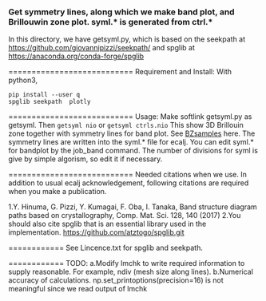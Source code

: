 ### Get symmetry lines, along which we make band plot,  and Brillouwin zone plot.  syml.* is generated from ctrl.*

In this directory, we have getsyml.py, which is based on the
seekpath at https://github.com/giovannipizzi/seekpath/
and spglib at https://anaconda.org/conda-forge/spglib

===========================
Requirement and Install:
With python3,
```
pip install --user q
spglib seekpath  plotly
```

===========================
Usage: 
Make softlink getsyml.py as getsyml. Then
```getsyml nio```
or
```getsyml ctrls.nio```
This show 3D Brillouin zone together with symmetry lines for band plot.
See [BZsamples](https://ecalj.sakura.ne.jp/BZgetsyml/) here.
The symmetry lines are written into the syml.* file for ecalj.
You can edit syml.* for bandplot by the job_band command.
The number of divisions for syml is give by simple algorism, so edit it if necessary.

===========================
Needed citations when we use.
  In addition to usual ecalj acknowledgement,
  following citations are required when you make a publication.

   1.Y. Hinuma, G. Pizzi, Y. Kumagai, F. Oba, I. Tanaka, 
     Band structure diagram paths based on crystallography,
     Comp. Mat. Sci. 128, 140 (2017) 
   2.You should also cite spglib that is an essential library used in the implementation.
     https://github.com/atztogo/spglib.git

============
See Lincence.txt for spglib and seekpath.

============
TODO:
   a.Modify lmchk to write required information to supply reasonable.
     For example, ndiv (mesh size along lines).
   b.Numerical accuracy of calculations. 
     np.set_printoptions(precision=16) is not meaningful since we read output of lmchk
